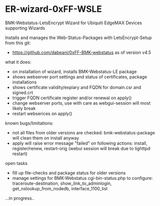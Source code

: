 # ER-wizard-0xFF-WSLE
BMK-Webstatus-LetsEncrypt Wizard for Ubiquiti EdgeMAX Devices supporting Wizards 

Installs and manages the Web-Status-Packages with LetsEncrypt-Setup from this git:
+ https://github.com/dabeani/0xFF-BMK-webstatus as of version v4.5

what it does:
- on installation of wizard, installs BMK-Webstatus-LE package
- shows webserver port settings and status of certificates, package installations
- shows certificate validity/expiary and FQDN for domain.csr and signed.crt
- trigger FQDN certificate register and/or renewal on apply()
- change webserver ports, use with care as webgui-session will most likely break
- restart webserices on apply()

known bugs/limitations:
- not all files from older versions are checked: bmk-webstatus-package will clean them on install anyway
- apply will raise error message "failed" on following actions: 
  install, register/renew, restart-orig (webui session will break due to lighttpd restart)

open tasks
- fill up file-checks and package status for older versions
- manage settings for BMK-Webstatus cgi-bin-status.php to configure:
  traceroute-destination, show_link_to_adminlogin, get_nslookup_from_nodedb, interface_1100_list

...in progress..
